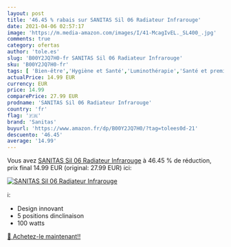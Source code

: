 ```yaml
---
layout: post
title: '46.45 % rabais sur SANITAS Sil 06 Radiateur Infrarouge'
date: 2021-04-06 02:57:17
image: 'https://m.media-amazon.com/images/I/41-McagIvEL._SL400_.jpg'
comments: true
category: ofertas
author: 'tole.es'
slug: 'B00Y2JQ7H0-fr SANITAS Sil 06 Radiateur Infrarouge'
sku: 'B00Y2JQ7H0-fr'
tags: [ 'Bien-être','Hygiène et Santé','Luminothérapie','Santé et premiers soins','Thérapie par infrarouge','sanitas', ]
actualPrice: 14.99 EUR
currency: EUR
price: 14.99
comparePrice: 27.99 EUR
prodname: 'SANITAS Sil 06 Radiateur Infrarouge'
country: 'fr'
flag: '🇫🇷'
brand: 'Sanitas'
buyurl: 'https://www.amazon.fr/dp/B00Y2JQ7H0/?tag=tolees0d-21'
descuento: '46.45'
average: '14.99'
---
```


Vous avez [SANITAS Sil 06 Radiateur Infrarouge](https://www.amazon.fr/dp/B00Y2JQ7H0/?tag=tolees0d-21)  à  46.45 % de réduction, prix final  14.99 EUR (original: 27.99 EUR) ici:

[![SANITAS Sil 06 Radiateur Infrarouge](https://m.media-amazon.com/images/I/41-McagIvEL._SL400_.jpg)](https://www.amazon.fr/dp/B00Y2JQ7H0/?tag=tolees0d-21)

ℹ️:

- Design innovant
- 5 positions dinclinaison
- 100 watts

[🛒 Achetez-le maintenant!!](https://www.amazon.fr/dp/B00Y2JQ7H0/?tag=tolees0d-21)
